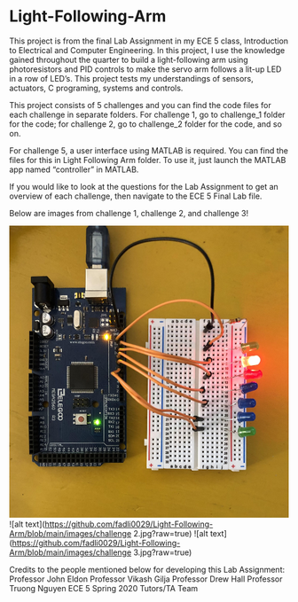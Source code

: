 # Light-Following-Arm

This project is from the final Lab Assignment in my ECE 5 class, Introduction to Electrical and Computer Engineering. In this project, I use the knowledge gained throughout the quarter to build a light-following arm using photoresistors and PID controls to make the servo arm follows a lit-up LED in a row of LED’s. This project tests my understandings of sensors, actuators, C programing, systems and controls.

This project consists of 5 challenges and you can find the code files for each challenge in separate folders. For challenge 1, go to challenge_1 folder for the code; for challenge 2, go to challenge_2 folder for the code, and so on.

For challenge 5, a user interface using MATLAB is required. You can find the files for this in Light Following Arm folder. To use it, just launch the MATLAB app named “controller” in MATLAB.

If you would like to look at the questions for the Lab Assignment to get an overview of each challenge, then navigate to the ECE 5 Final Lab file.

Below are images from challenge 1, challenge 2, and challenge 3!

![alt text](https://github.com/fadli0029/Light-Following-Arm/blob/main/images/challenge%201.jpg?raw=true)
![alt text](https://github.com/fadli0029/Light-Following-Arm/blob/main/images/challenge 2.jpg?raw=true)
![alt text](https://github.com/fadli0029/Light-Following-Arm/blob/main/images/challenge 3.jpg?raw=true)

Credits to the people mentioned below for developing this Lab Assignment:
Professor John Eldon
Professor Vikash Gilja
Professor Drew Hall
Professor Truong Nguyen
ECE 5 Spring 2020 Tutors/TA Team
